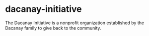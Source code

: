 # dacanay-initiative
The Dacanay Initiative is a nonprofit organization established by the Dacanay family to give back to the community.
